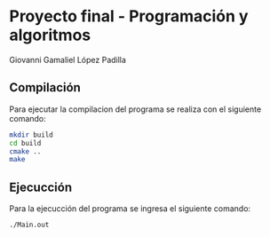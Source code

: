 # Proyecto final - Programación y algoritmos

Giovanni Gamaliel López Padilla

## Compilación

Para ejecutar la compilacion del programa se realiza con el siguiente comando:

```bash
mkdir build
cd build
cmake ..
make
```

## Ejecucción

Para la ejecucción del programa se ingresa el siguiente comando:

```bash
./Main.out
```
